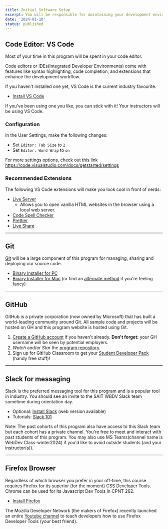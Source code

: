 ```yaml
---
title: Initial Software Setup
excerpt: You will be responsible for maintaining your development environment for each course in this program. The specific requirements will change from course to course but the following software will be required for the entire program.
date: '2024-01-10'
status: published
---
```


<h2>Code Editor: VS Code</h2>

Most of your time in this program will be spent in your code editor. 

Code editors or IDEs(Integrated Developer Environments) come with features like syntax highlighting, code completion, and extensions that enhance the development workflow.

If you haven't installed one yet, VS Code is the current industry favourite. 

- [Install VS Code](https://code.visualstudio.com/download)

If you've been using one you like, you can stick with it! Your instructors will be using VS Code.

### Configuration
In the User Settings, make the following changes:
- Set `Editor: Tab Size` to `2`
- Set `Editor: Word Wrap` to `on`

For more settings options, check out this link https://code.visualstudio.com/docs/getstarted/settings

### Recommended Extensions
The following VS Code extensions will make you look cool in front of nerds:
- [Live Server](https://marketplace.visualstudio.com/items?itemName=ritwickdey.LiveServer)
    - Allows you to open vanilla HTML websites in the browser using a local web server.
- [Code Spell Checker](https://marketplace.visualstudio.com/items?itemName=streetsidesoftware.code-spell-checker)
- [Prettier](https://marketplace.visualstudio.com/items?itemName=esbenp.prettier-vscode)
- [Live Share](https://marketplace.visualstudio.com/items?itemName=MS-vsliveshare.vsliveshare)

---

<h2>Git</h2>

[Git](https://git-scm.com/) will be a large component of this program for managing, sharing and deploying our source code.

- [Binary Installer for PC](https://git-scm.com/download/win)
- [Binary Installer for Mac](https://sourceforge.net/projects/git-osx-installer/) (or find an [alternate method](https://git-scm.com/download/mac) if you're feeling fancy)

---

<h2>GitHub</h2>
GitHub is a private corporation (now owned by Microsoft) that has built a world-leading community around Git. All sample code and projects will be hosted on GH and this program website is hosted using Git.

1. [Create a GitHub account](https://github.com/) if you haven't already. **Don't forget:** your GH username will be seen by potential employers.
2. _Watch_ and/or _Star_ the [program repository](https://github.com/sait-wbdv/winter-2024).
3. Sign up for GitHub Classroom to get your [Student Developer Pack](https://education.github.com/pack) (handy free stuff)!

---

<h2>Slack for messaging</h2>

Slack is the preferred messaging tool for this program and is a popular tool in industry. You should see an invite to the SAIT WBDV Slack team sometime during orientation day.

- Optional: [Install Slack](https://slack.com/intl/en-ca/downloads/) (web version available)
- Tutorials: [Slack 101](https://slack.com/intl/en-ca/resources/slack-101)

Note: The past cohorts of this program also have access to this Slack team but each cohort has a private channel. You're free to meet and interact with past students of this program. You may also use MS Teams(channel name is WebDev Class-winter2024) if you'd like to avoid outside students (and your instructor(s)).

---

<h2>Firefox Browser</h2>

Regardless of which browser you prefer in your off-time, this course requires Firefox for its superior (for the moment) CSS Developer Tools. Chrome can be used for its Javascript Dev Tools in CPNT 262.

- [Install Firefox](https://www.mozilla.org/)

The Mozilla Developer Network (the makers of Firefox) recently launched an entire [Youtube channel](https://www.youtube.com/channel/UCh5UlGiu9d6LegIeUCW4N1w) to teach developers how to use Firefox Developer Tools (your best friend).
